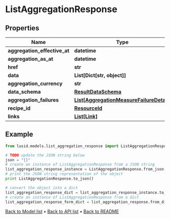 # ListAggregationResponse


## Properties
Name | Type | Description | Notes
------------ | ------------- | ------------- | -------------
**aggregation_effective_at** | **datetime** |  | [optional] 
**aggregation_as_at** | **datetime** |  | [optional] 
**href** | **str** |  | [optional] 
**data** | **List[Dict[str, object]]** |  | [optional] 
**aggregation_currency** | **str** |  | [optional] 
**data_schema** | [**ResultDataSchema**](ResultDataSchema.md) |  | [optional] 
**aggregation_failures** | [**List[AggregationMeasureFailureDetail]**](AggregationMeasureFailureDetail.md) |  | [optional] 
**recipe_id** | [**ResourceId**](ResourceId.md) |  | [optional] 
**links** | [**List[Link]**](Link.md) |  | [optional] 

## Example

```python
from lusid.models.list_aggregation_response import ListAggregationResponse

# TODO update the JSON string below
json = "{}"
# create an instance of ListAggregationResponse from a JSON string
list_aggregation_response_instance = ListAggregationResponse.from_json(json)
# print the JSON string representation of the object
print ListAggregationResponse.to_json()

# convert the object into a dict
list_aggregation_response_dict = list_aggregation_response_instance.to_dict()
# create an instance of ListAggregationResponse from a dict
list_aggregation_response_form_dict = list_aggregation_response.from_dict(list_aggregation_response_dict)
```
[Back to Model list](../README.md#documentation-for-models) &#8226; [Back to API list](../README.md#documentation-for-api-endpoints) &#8226; [Back to README](../README.md)


